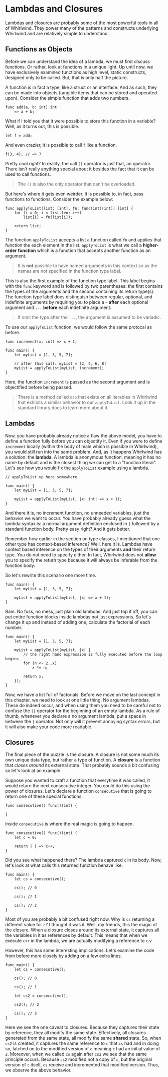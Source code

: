 # Lambdas and Closures

Lambdas and closures are probably some of the most powerful tools in all
of Whirlwind.  They power many of the patterns and constructs underlying Whirlwind
and are relatively simple to understand.

## Functions as Objects

Before we can understand the idea of a lambda, we must first discuss functions.
Or rather, look at functions in a unique light.  Up until now, we have exclusively
examined functions as high level, static constructs, designed only to be called.
But, that is only half the picture.

A function is in fact a type, like a struct or an interface.  And as such, they
can be made into objects (tangible items that can be stored and operated upon).
Consider the simple function that adds two numbers.

    func add(a, b: int) int
        => a + b;

What if I told you that it were possible to store this function in a variable?  Well,
as it turns out, this is possible.

    let f = add;

And even crazier, it is possible to call `f` like a function.

    f(3, 4); // => 7

Pretty cool right?  In reality, the call `()` operator is just that, an operator.
There isn't really anything special about it besides the fact that it can be used to
call functions.

> The `()` is also the only operator that can't be overloaded.

But here's where it gets even weirder.  It is possible to, in fact, pass functions
to functions.  Consider the example below:

    func applyToList(list: [int], fn: func(int)(int)) [int] {
        for (i = 0; i < list.len; i++)
            list[i] = fn(list[i]);

        return list;
    }

The function `applyToList` accepts a list a function called `fn` and applies that function
the each element in the list.  `applyToList` is what we call a **higher-order function** which
is a function that accepts another function as an argument.

> It is **not** possible to have named arguments in this context so as the names
> are not specified in the function type label.

This is also the first example of the function type label.  This label begins with the `func`
keyword and is followed by two parentheses: the first contains the types of the arguments and the
second containing its return type(s).  The function type label does distinguish between regular,
optional, and indefinite arguments by requiring you to place a `~` **after** each optional argument
and `...` **before** each indefinite argument.

> If omit the type after the `...`, the argument is assumed to be variadic.

To use our `applyToList` function, we would follow the same protocal as before.

    func increment(x: int) => x + 1;

    func main() {
        let myList = [1, 3, 5, 7];

        // after this call: myList = [2, 4, 6, 8]
        myList = applyToList(myList, increment);
    }

Here, the function `increment` is passed as the second argument and is objectified before being
passed.

> There is a method called `map` that exists on all iterables in Whirlwind that exhibits a similar
> behavior to our `applyToList`.  Look it up in the standard library docs to learn more about it.

## Lambdas

Now, you have probably already notice a flaw the above model, you have to define a function fully
before you can objectify it.  Even if you were to define `increment` locally (within the body of main
which is possible in Whirlwind), you would still run into the same problem.  And, as it happens Whirlwind
has a solution: the **lambda**.  A lambda is anonymous function, meaning it has no name by default and is
the closest thing we can get to a "function literal".  Let's see how you would fix the `applyToList` example
using a lambda.

    // applyToList up here somewhere

    func main() {
        let myList = [1, 3, 5, 7];

        myList = applyToList(myList, |x: int| => x + 1);
    }

And there it is, no increment function, no unneeded variables, just the behavior we want to occur.  You have probably
already guess what the lambda syntax is: a normal argument definition enclosed in `|` followed by a standard function
body.  Pretty easy right?  And it gets better.

Remember how earlier in the section on type classes, I mentioned that one other type has context-based inference?  Well,
here it is.  Lambdas have context based inference on the types of their arguments **and** their return type.  You do not need
to specify either.  In fact, Whirlwind does not **allow** you to specify the return type because it will always be inferable
from the function body.

So let's rewrite this scenario one more time.

    func main() {
        let myList = [1, 3, 5, 7];

        myList = applyToList(myList, |x| => x + 1);
    }

Bam.  No fuss, no mess, just plain old lambdas.  And just top it off, you can put entire function blocks inside lambdas
not just expressions.  So let's change it up and instead of adding one, calculate the factorial of each number.

    func main() {
        let myList = [1, 3, 5, 7];

        myList = applyToList(myList, |x| {
            // the right hand expression is fully executed before the loop begins
            for (n <- 2..x)
                x *= n;

            return x;
        });
    }

Now, we have a list full of factorials.  Before we move on the last concept in this chapter, we need to look at
one little thing.  No argument lambdas.  These do indeed occur, and when using them you need to be careful not
to confuse the `||` operator for the beginning of an empty lambda.  As a rule of thumb, whenever you declare a
no argument lambda, put a space in between the `|` operator.  Not only will it prevent annoying syntax errors, but
it will also make your code more readable.

## Closures

The final piece of the puzzle is the closure.  A closure is not some much its own unique data type, but rather
a type of function.  A **closure** is a function that *closes around* its external state.  That probably sounds
a bit confusing so let's look at an example.

Suppose you wanted to craft a function that everytime it was called, it would return the next consecutive integer.
You could do this using the power of closures.  Let's declare a function `consecutive` that is going to return
one of these special functions.

    func consecutive() func()(int) {

    }

Inside `consecutive` is where the real magic is going to happen.

    func consecutive() func()(int) {
        let c = 0;

        return | | => c++;
    }

Did you see what happened there?  The lambda captured `c` in its body.  Now, let's look at what calls this returned
function behave like.

    func main() {
        let cs = consecutive();

        cs(); // 0

        cs(); // 1

        cs(); // 2
    }

Most of you are probably a bit confused right now.  Why is `cs` returning a different value for `c`?  I thought it was
`0`.  Well, my friends, this the magic of the closure.  When a closure closes around its external state, it captures all
the variables in it as references by default.  This means that when we execute `c++` in the lambda, we are actually modifying
a reference to `c`.v

However, this has some interesting implications.  Let's examine the code from before more closely by adding on a few extra lines.

    func main() {
        let cs = consecutive();

        cs(); // 0

        cs(); // 1

        let cs2 = consecutive();

        cs2(); // 2

        cs(); // 3
    }

Here we see the one caveat to closures.  Because they captures their state by reference, they all modify the same state.  Effectively,
all closures generated from the same state, all modify the same **shared** state.  So, when `cs2` is created, it captures the same reference
to `c` that `cs` had and in doing so, latched on to the modified version of `c` meaning `c` had an initial value of `2`.  Moreover, when
we called `cs` again after `cs2` we see that the same principle occurs.  Because `cs2` modified not a copy of `c`, but the original version
of `c` itself, `cs` receive and incremented that modified version.  Thus, we observe the above behavior.
